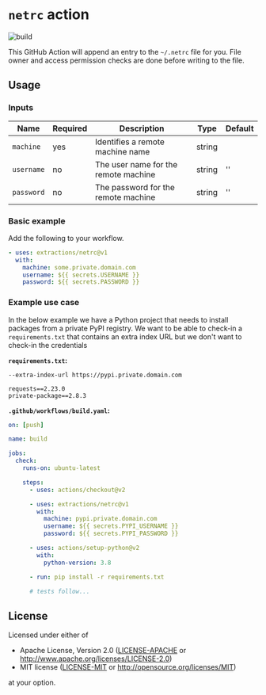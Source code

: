 # `netrc` action

![build](https://img.shields.io/github/workflow/status/extractions/netrc/build)

This GitHub Action will append an entry to the `~/.netrc` file for you. File
owner and access permission checks are done before writing to the file.

## Usage

### Inputs

| Name       | Required | Description                          | Type   | Default |
| ---------- | -------- | ------------------------------------ | ------ | ------- |
| `machine`  | yes      | Identifies a remote machine name     | string |         |
| `username` | no       | The user name for the remote machine | string | ''      |
| `password` | no       | The password for the remote machine  | string | ''      |

### Basic example

Add the following to your workflow.

```yaml
- uses: extractions/netrc@v1
  with:
    machine: some.private.domain.com
    username: ${{ secrets.USERNAME }}
    password: ${{ secrets.PASSWORD }}
```

### Example use case

In the below example we have a Python project that needs to install packages
from a private PyPI registry. We want to be able to check-in a
`requirements.txt` that contains an extra index URL but we don't want to
check-in the credentials

**`requirements.txt`:**

```
--extra-index-url https://pypi.private.domain.com

requests==2.23.0
private-package==2.8.3
```

**`.github/workflows/build.yaml`:**

```yaml
on: [push]

name: build

jobs:
  check:
    runs-on: ubuntu-latest

    steps:
      - uses: actions/checkout@v2

      - uses: extractions/netrc@v1
        with:
          machine: pypi.private.domain.com
          username: ${{ secrets.PYPI_USERNAME }}
          password: ${{ secrets.PYPI_PASSWORD }}

      - uses: actions/setup-python@v2
        with:
          python-version: 3.8

      - run: pip install -r requirements.txt

      # tests follow...
```

## License

Licensed under either of

- Apache License, Version 2.0 ([LICENSE-APACHE](LICENSE-APACHE) or
   http://www.apache.org/licenses/LICENSE-2.0)
- MIT license ([LICENSE-MIT](LICENSE-MIT) or http://opensource.org/licenses/MIT)

at your option.
